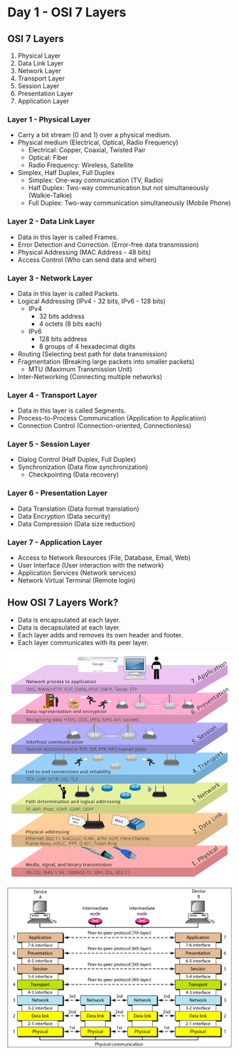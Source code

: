 # Day 1 - OSI 7 Layers

## OSI 7 Layers
1. Physical Layer
2. Data Link Layer
3. Network Layer
4. Transport Layer
5. Session Layer
6. Presentation Layer
7. Application Layer

### Layer 1 - Physical Layer
- Carry a bit stream (0 and 1) over a physical medium.
- Physical medium (Electrical, Optical, Radio Frequency)
  - Electrical: Copper, Coaxial, Twisted Pair
  - Optical: Fiber
  - Radio Frequency: Wireless, Satellite
- Simplex, Half Duplex, Full Duplex
  - Simplex: One-way communication (TV, Radio)
  - Half Duplex: Two-way communication but not simultaneously (Walkie-Talkie)
  - Full Duplex: Two-way communication simultaneously (Mobile Phone)

### Layer 2 - Data Link Layer
- Data in this layer is called Frames.
- Error Detection and Correction. (Error-free data transmission)
- Physical Addressing (MAC Address - 48 bits)
- Access Control (Who can send data and when)

### Layer 3 - Network Layer
- Data in this layer is called Packets.
- Logical Addressing (IPv4 - 32 bits, IPv6 - 128 bits)
  - IPv4
    - 32 bits address
    - 4 octets (8 bits each)
  - IPv6
    - 128 bits address
    - 8 groups of 4 hexadecimal digits
- Routing (Selecting best path for data transmission)
- Fragmentation (Breaking large packets into smaller packets)
  - MTU (Maximum Transmission Unit)
- Inter-Networking (Connecting multiple networks)

### Layer 4 - Transport Layer
- Data in this layer is called Segments.
- Process-to-Process Communication (Application to Application)
- Connection Control (Connection-oriented, Connectionless)

### Layer 5 - Session Layer
- Dialog Control (Half Duplex, Full Duplex)
- Synchronization (Data flow synchronization)
  - Checkpointing (Data recovery)

### Layer 6 - Presentation Layer
- Data Translation (Data format translation)
- Data Encryption (Data security)
- Data Compression (Data size reduction)

### Layer 7 - Application Layer
- Access to Network Resources (File, Database, Email, Web)
- User Interface (User interaction with the network)
- Application Services (Network services)
- Network Virtual Terminal (Remote login)

## How OSI 7 Layers Work?
- Data is encapsulated at each layer.
- Data is decapsulated at each layer.
- Each layer adds and removes its own header and footer.
- Each layer communicates with its peer layer.

![OSI 7 Layers](images/osi_7_layers.png 'OSI 7 Layers')

![Layers 3 Communication](images/osi_7_layers_communication.png 'Layers communication beetween networks')
